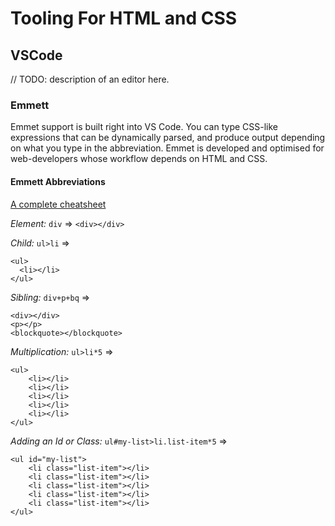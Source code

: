 # Tooling For HTML and CSS

## VSCode
// TODO: description of an editor here.

### Emmett
Emmet support is built right into VS Code. You can type CSS-like expressions that can be dynamically parsed, and produce output depending on what you type in the abbreviation. Emmet is developed and optimised for web-developers whose workflow depends on HTML and CSS.

#### Emmett Abbreviations
[A complete cheatsheet](https://docs.emmet.io/cheat-sheet/)

*Element:* `div` => 
```<div></div>```

*Child:* `ul>li` => 
```
<ul>
  <li></li>
</ul>
```

*Sibling:* `div+p+bq` => 
```
<div></div>
<p></p>
<blockquote></blockquote>
```

*Multiplication:* `ul>li*5` =>
```
<ul>
    <li></li>
    <li></li>
    <li></li>
    <li></li>
    <li></li>
</ul>
```

*Adding an Id or Class:* `ul#my-list>li.list-item*5` =>
```
<ul id="my-list">
    <li class="list-item"></li>
    <li class="list-item"></li>
    <li class="list-item"></li>
    <li class="list-item"></li>
    <li class="list-item"></li>
</ul>
```

